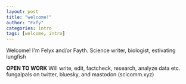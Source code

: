 ```yaml
---
layout: post
title: "welcome!"
author: "Fxfy"
categories: intro
tags: [welcome, intro]
---
```

Welcome! I'm Felyx and/or Fayth. 
Science writer, biologist, estivating lungfish

**OPEN TO WORK** Will write, edit, factcheck, research, analyze data etc.
fungalpals on twitter, bluesky, and mastodon (scicomm.xyz)
